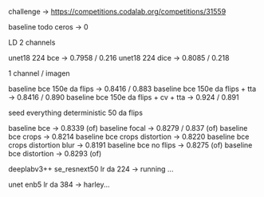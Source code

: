 challenge -> https://competitions.codalab.org/competitions/31559

baseline todo ceros -> 0

LD 2 channels

unet18 224 bce -> 0.7958 / 0.216
unet18 224 dice -> 0.8085 / 0.218

1 channel / imagen

baseline bce 150e da flips -> 0.8416 / 0.883
baseline bce 150e da flips + tta -> 0.8416 / 0.890
baseline bce 150e da flips + cv + tta -> 0.924 / 0.891

seed everything deterministic 50 da flips

baseline bce -> 0.8339 (of)
baseline focal -> 0.8279 / 0.837 (of)
baseline bce crops -> 0.8214
baseline bce crops distortion -> 0.8220
baseline bce crops distortion blur -> 0.8191
baseline bce no flips -> 0.8275 (of)
baseline bce distortion -> 0.8293 (of)

deeplabv3++ se_resnext50 lr da 224 -> running ...

unet enb5 lr da 384 -> harley...
